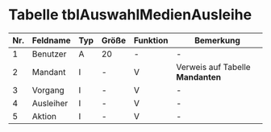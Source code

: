# Tabelle tblAuswahlMedienAusleihe



Nr.|Feldname|Typ|Größe|Funktion|Bemerkung
---|---|---|---|---|---
1|Benutzer|A|20|-|-
2|Mandant|I|-|V|Verweis auf Tabelle **Mandanten**
3|Vorgang|I|-|V|-
4|Ausleiher|I|-|V|- 
5|Aktion|I|-|V|-
